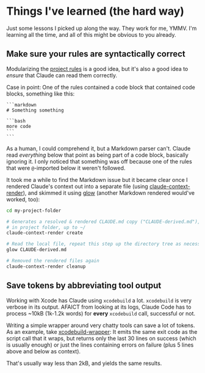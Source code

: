 # Things I've learned (the hard way)

Just some lessons I picked up along the way. They work for me, YMMV. I'm learning all the time, and all of this might be obvious to you already.


## Make sure your rules are syntactically correct

Modularizing the [project rules](project-rules/) is a good idea, but it's also a good idea to _ensure_ that Claude can read them correctly.

Case in point: One of the rules contained a code block that contained code blocks, something like this:

    ```markdown
    # Something something

    ```bash
    more code
    ```
    ```

As a human, I could comprehend it, but a Markdown parser can't. Claude read _everything_ below that point as being part of a code block, basically ignoring it. I only noticed that something was off because one of the rules that were `@`-imported below it weren't followed.

It took me a while to find the Markdown issue but it became clear once I rendered Claude's context out into a separate file (using [claude-context-render](https://github.com/czottmann/claude-context-render)), and skimmed it using [glow](https://github.com/charmbracelet/glow) (another Markdown rendered would've worked, too):

```bash
cd my-project-folder

# Generates a resolved & rendered CLAUDE.md copy ("CLAUDE-derived.md"), starting
# in project folder, up to ~/
claude-context-render create

# Read the local file, repeat this step up the directory tree as necessary
glow CLAUDE-derived.md

# Removed the rendered files again
claude-context-render cleanup
```

## Save tokens by abbreviating tool output

Working with Xcode has Claude using `xcodebuild` a lot. `xcodebuild` is very verbose in its output. AFAICT from looking at its logs, Claude Code has to process ~10kB (1k-1.2k words) for **every** `xcodebuild` call, successful or not.

Writing a simple wrapper around very chatty tools can save a lot of tokens. As an example, take [xcodebuild-wrapper](bin/xcodebuild-wrapper): It emits the same exit code as the script call that it wraps, but returns only the last 30 lines on success (which is usually enough) or just the lines containing errors on failure (plus 5 lines above and below as context).

That's usually way less than 2kB, and yields the same results.
